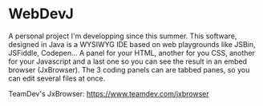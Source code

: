 # WebDevJ
A personal project I'm developping since this summer. This software, designed in Java is a WYSIWYG IDE based on web playgrounds like JSBin, JSFiddle, Codepen... A panel for your HTML, another for you CSS, another for your Javascript and a last one so you can see the result in an embed browser (JxBrowser). The 3 coding panels can are tabbed panes, so you can edit several files at once. 

TeamDev's JxBrowser: https://www.teamdev.com/jxbrowser
